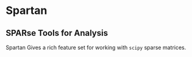 # Spartan
## SPARse Tools for Analysis

Spartan Gives a rich feature set for working with `scipy` sparse matrices.